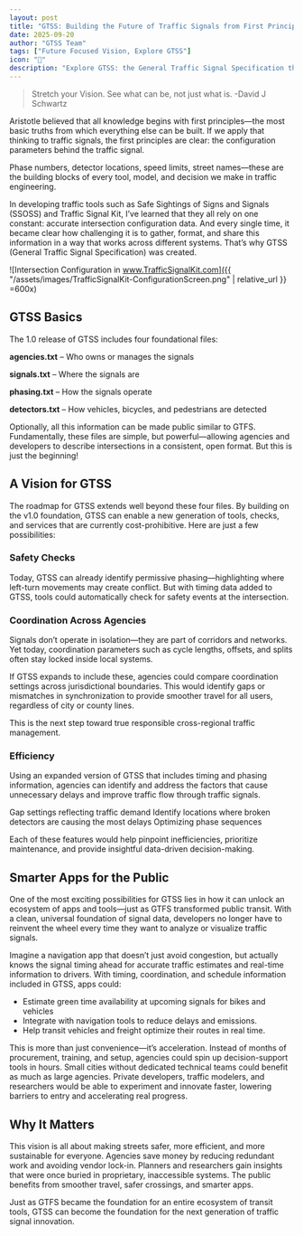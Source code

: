 ```yaml
---
layout: post
title: "GTSS: Building the Future of Traffic Signals from First Principles"
date: 2025-09-20
author: "GTSS Team"
tags: ["Future Focused Vision, Explore GTSS"]
icon: "🚌"
description: "Explore GTSS: the General Traffic Signal Specification that standardizes traffic signal data. Learn how first principles, open formats, and consistent intersection information can improve safety, efficiency, and innovation in traffic engineering."
---
```


> Stretch your Vision. See what can be, not just what is. -David J Schwartz

Aristotle believed that all knowledge begins with first principles—the most basic truths from which everything else can be built. If we apply that thinking to traffic signals, the first principles are clear: the configuration parameters behind the traffic signal.

Phase numbers, detector locations, speed limits, street names—these are the building blocks of every tool, model, and decision we make in traffic engineering.

In developing traffic tools such as Safe Sightings of Signs and Signals (SSOSS) and Traffic Signal Kit, I’ve learned that they all rely on one constant: accurate intersection configuration data. And every single time, it became clear how challenging it is to gather, format, and share this information in a way that works across different systems. That’s why GTSS (General Traffic Signal Specification) was created.

![Intersection Configuration in www.TrafficSignalKit.com]({{ "/assets/images/TrafficSignalKit-ConfigurationScreen.png" | relative_url }} =600x)

## GTSS Basics

The 1.0 release of GTSS includes four foundational files:

**agencies.txt** – Who owns or manages the signals

**signals.txt** – Where the signals are

**phasing.txt** – How the signals operate

**detectors.txt** – How vehicles, bicycles, and pedestrians are detected

Optionally, all this information can be made public similar to GTFS. Fundamentally, these files are simple, but powerful—allowing agencies and developers to describe intersections in a consistent, open format. But this is just the beginning!

## A Vision for GTSS

The roadmap for GTSS extends well beyond these four files. By building on the v1.0 foundation, GTSS can enable a new generation of tools, checks, and services that are currently cost-prohibitive. Here are just a few possibilities:

### Safety Checks

Today, GTSS can already identify permissive phasing—highlighting where left-turn movements may create conflict. But with timing data added to GTSS, tools could automatically check for safety events at the intersection.

### Coordination Across Agencies

Signals don’t operate in isolation—they are part of corridors and networks. Yet today, coordination parameters such as cycle lengths, offsets, and splits often stay locked inside local systems.

If GTSS expands to include these, agencies could compare coordination settings across jurisdictional boundaries. This would identify gaps or mismatches in synchronization to provide smoother travel for all users, regardless of city or county lines.

This is the next step toward true responsible cross-regional traffic management.

### Efficiency

Using an expanded version of GTSS that includes timing and phasing information, agencies can identify and address the factors that cause unnecessary delays and improve traffic flow through traffic signals.

Gap settings reflecting traffic demand
Identify locations where broken detectors are causing the most delays
Optimizing phase sequences

Each of these features would help pinpoint inefficiencies, prioritize maintenance, and provide insightful data-driven decision-making.

## Smarter Apps for the Public

One of the most exciting possibilities for GTSS lies in how it can unlock an ecosystem of apps and tools—just as GTFS transformed public transit. With a clean, universal foundation of signal data, developers no longer have to reinvent the wheel every time they want to analyze or visualize traffic signals.

Imagine a navigation app that doesn’t just avoid congestion, but actually knows the signal timing ahead for accurate traffic estimates and real-time information to drivers. With timing, coordination, and schedule information included in GTSS, apps could:

- Estimate green time availability at upcoming signals for bikes and vehicles
- Integrate with navigation tools to reduce delays and emissions.
- Help transit vehicles and freight optimize their routes in real time.

This is more than just convenience—it’s acceleration. Instead of months of procurement, training, and setup, agencies could spin up decision-support tools in hours. Small cities without dedicated technical teams could benefit as much as large agencies. Private developers, traffic modelers, and researchers would be able to experiment and innovate faster, lowering barriers to entry and accelerating real progress.

## Why It Matters

This vision is all about making streets safer, more efficient, and more sustainable for everyone. Agencies save money by reducing redundant work and avoiding vendor lock-in. Planners and researchers gain insights that were once buried in proprietary, inaccessible systems. The public benefits from smoother travel, safer crossings, and smarter apps.

Just as GTFS became the foundation for an entire ecosystem of transit tools, GTSS can become the foundation for the next generation of traffic signal innovation.
